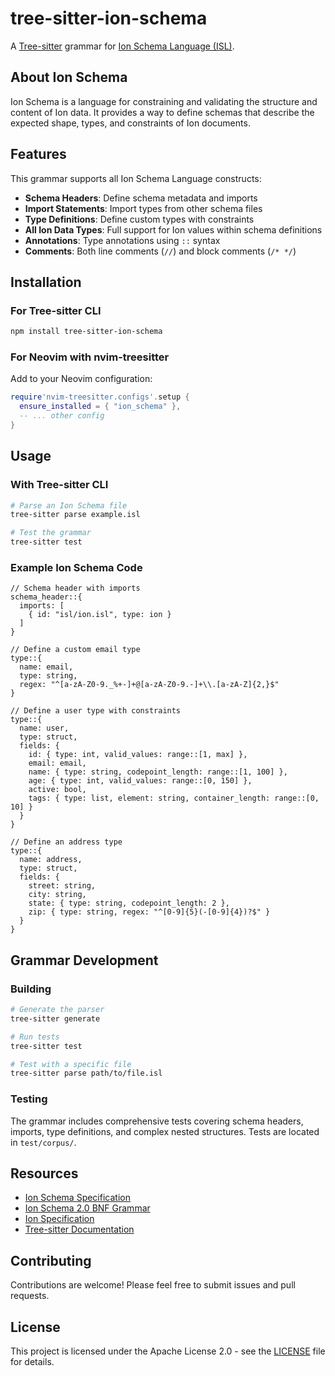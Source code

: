 # tree-sitter-ion-schema

A [Tree-sitter](https://tree-sitter.github.io/tree-sitter/) grammar for [Ion Schema Language (ISL)](https://amzn.github.io/ion-schema/).

## About Ion Schema

Ion Schema is a language for constraining and validating the structure and content of Ion data. It provides a way to define schemas that describe the expected shape, types, and constraints of Ion documents.

## Features

This grammar supports all Ion Schema Language constructs:

- **Schema Headers**: Define schema metadata and imports
- **Import Statements**: Import types from other schema files
- **Type Definitions**: Define custom types with constraints
- **All Ion Data Types**: Full support for Ion values within schema definitions
- **Annotations**: Type annotations using `::` syntax
- **Comments**: Both line comments (`//`) and block comments (`/* */`)

## Installation

### For Tree-sitter CLI

```bash
npm install tree-sitter-ion-schema
```

### For Neovim with nvim-treesitter

Add to your Neovim configuration:

```lua
require'nvim-treesitter.configs'.setup {
  ensure_installed = { "ion_schema" },
  -- ... other config
}
```

## Usage

### With Tree-sitter CLI

```bash
# Parse an Ion Schema file
tree-sitter parse example.isl

# Test the grammar
tree-sitter test
```

### Example Ion Schema Code

```isl
// Schema header with imports
schema_header::{
  imports: [
    { id: "isl/ion.isl", type: ion }
  ]
}

// Define a custom email type
type::{
  name: email,
  type: string,
  regex: "^[a-zA-Z0-9._%+-]+@[a-zA-Z0-9.-]+\\.[a-zA-Z]{2,}$"
}

// Define a user type with constraints
type::{
  name: user,
  type: struct,
  fields: {
    id: { type: int, valid_values: range::[1, max] },
    email: email,
    name: { type: string, codepoint_length: range::[1, 100] },
    age: { type: int, valid_values: range::[0, 150] },
    active: bool,
    tags: { type: list, element: string, container_length: range::[0, 10] }
  }
}

// Define an address type
type::{
  name: address,
  type: struct,
  fields: {
    street: string,
    city: string,
    state: { type: string, codepoint_length: 2 },
    zip: { type: string, regex: "^[0-9]{5}(-[0-9]{4})?$" }
  }
}
```

## Grammar Development

### Building

```bash
# Generate the parser
tree-sitter generate

# Run tests
tree-sitter test

# Test with a specific file
tree-sitter parse path/to/file.isl
```

### Testing

The grammar includes comprehensive tests covering schema headers, imports, type definitions, and complex nested structures. Tests are located in `test/corpus/`.

## Resources

- [Ion Schema Specification](https://amzn.github.io/ion-schema/)
- [Ion Schema 2.0 BNF Grammar](https://amazon-ion.github.io/ion-schema/docs/isl-2-0/bnf-grammar)
- [Ion Specification](https://amzn.github.io/ion-docs/docs/spec.html)
- [Tree-sitter Documentation](https://tree-sitter.github.io/tree-sitter/)

## Contributing

Contributions are welcome! Please feel free to submit issues and pull requests.

## License

This project is licensed under the Apache License 2.0 - see the [LICENSE](LICENSE) file for details.

